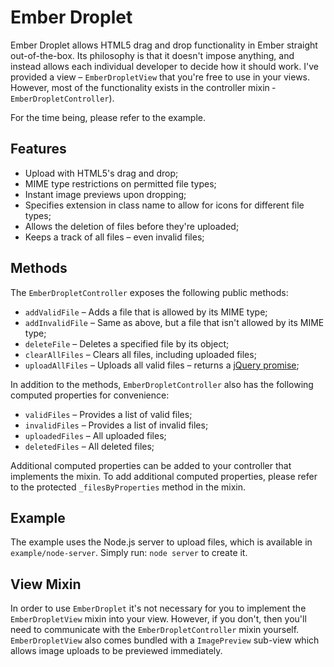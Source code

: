 Ember Droplet
=============

Ember Droplet allows HTML5 drag and drop functionality in Ember straight out-of-the-box. Its philosophy is that it doesn't
impose anything, and instead allows each individual developer to decide how it should work. I've provided a view &ndash; `EmberDropletView`
that you're free to use in your views. However, most of the functionality exists in the controller mixin &dash; `EmberDropletController`).

For the time being, please refer to the example.

Features
-------------

 * Upload with HTML5's drag and drop;
 * MIME type restrictions on permitted file types;
 * Instant image previews upon dropping;
 * Specifies extension in class name to allow for icons for different file types;
 * Allows the deletion of files before they're uploaded;
 * Keeps a track of all files &ndash; even invalid files;

Methods
-------------

The `EmberDropletController` exposes the following public methods:

 * `addValidFile` &ndash; Adds a file that is allowed by its MIME type;
 * `addInvalidFile` &ndash; Same as above, but a file that isn't allowed by its MIME type;
 * `deleteFile` &ndash; Deletes a specified file by its object;
 * `clearAllFiles` &ndash; Clears all files, including uploaded files;
 * `uploadAllFiles` &ndash; Uploads all valid files &ndash; returns a <a href="http://api.jquery.com/deferred.promise/" target="_blank">jQuery promise</a>;

In addition to the methods, `EmberDropletController` also has the following computed properties for convenience:

 * `validFiles` &ndash; Provides a list of valid files;
 * `invalidFiles` &ndash; Provides a list of invalid files;
 * `uploadedFiles` &ndash; All uploaded files;
 * `deletedFiles` &ndash; All deleted files;

Additional computed properties can be added to your controller that implements the mixin. To add additional computed properties,
please refer to the protected `_filesByProperties` method in the mixin.

Example
-------------

The example uses the Node.js server to upload files, which is available in `example/node-server`. Simply run: `node server` to create it.


View Mixin
-------------

In order to use `EmberDroplet` it's not necessary for you to implement the `EmberDropletView` mixin into your view. However, if you don't, then you'll need to communicate with the `EmberDropletController` mixin yourself. `EmberDropletView` also comes bundled with a `ImagePreview` sub-view which allows image uploads to be previewed immediately.